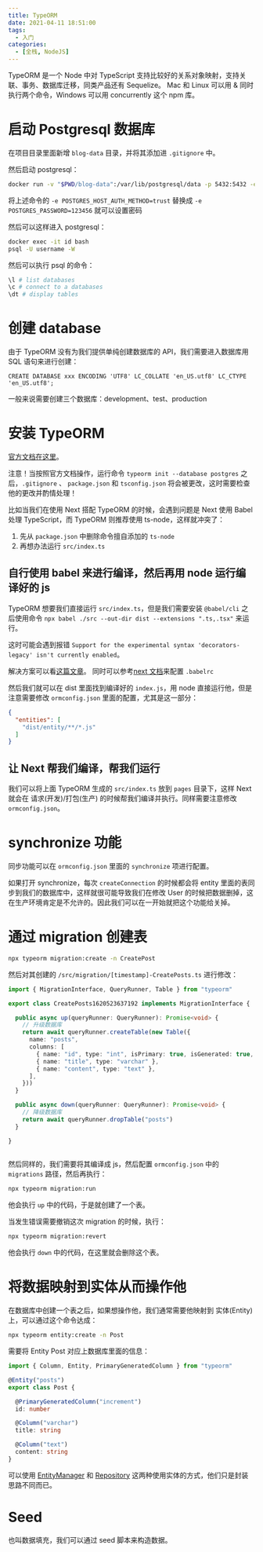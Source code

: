 ```yaml
---
title: TypeORM
date: 2021-04-11 18:51:00
tags:
  - 入门
categories:
  - [全栈, NodeJS]
---
```


TypeORM 是一个 Node 中对 TypeScript 支持比较好的关系对象映射，支持关联、事务、数据库迁移，同类产品还有 Sequelize。
Mac 和 Linux 可以用 & 同时执行两个命令，Windows 可以用 concurrently 这个 npm 库。

<!-- more -->

# 启动 Postgresql 数据库

在项目目录里面新增 `blog-data` 目录，并将其添加进 `.gitignore` 中。
 
然后启动 postgresql：

```bash
docker run -v "$PWD/blog-data":/var/lib/postgresql/data -p 5432:5432 -e POSTGRES_USER=blog -e POSTGRES_HOST_AUTH_METHOD=trust -d postgres
```

将上述命令的 `-e POSTGRES_HOST_AUTH_METHOD=trust` 替换成 `-e POSTGRES_PASSWORD=123456` 就可以设置密码

然后可以这样进入 postgresql：

```bash
docker exec -it id bash
psql -U username -W
```

然后可以执行 psql 的命令：

```bash
\l # list databases
\c # connect to a databases
\dt # display tables
```

# 创建 database

由于 TypeORM 没有为我们提供单纯创建数据库的 API，我们需要进入数据库用 SQL 语句来进行创建：

```postgresql
CREATE DATABASE xxx ENCODING 'UTF8' LC_COLLATE 'en_US.utf8' LC_CTYPE 'en_US.utf8';
```

一般来说需要创建三个数据库：development、test、production

# 安装 TypeORM

[官方文档在这里](https://typeorm.io/#/)。

注意！当按照官方文档操作，运行命令 `typeorm init --database postgres` 之后，`.gitignore` 、 `package.json` 和 `tsconfig.json` 将会被更改，这时需要检查他的更改并酌情处理！

比如当我们在使用 Next 搭配 TypeORM 的时候，会遇到问题是 Next 使用 Babel 处理 TypeScript，而 TypeORM 则推荐使用 ts-node，这样就冲突了：
1. 先从 `package.json` 中删除命令擅自添加的 `ts-node`
2. 再想办法运行 `src/index.ts`
   
## 自行使用 babel 来进行编译，然后再用 node 运行编译好的 js

TypeORM 想要我们直接运行 `src/index.ts`，但是我们需要安装 `@babel/cli` 之后使用命令 `npx babel ./src --out-dir dist --extensions ".ts,.tsx"` 来运行。

这时可能会遇到报错 `Support for the experimental syntax 'decorators-legacy' isn't currently enabled`。

解决方案可以看[这篇文章](https://stackoverflow.com/questions/52262084/syntax-error-support-for-the-experimental-syntax-decorators-legacy-isnt-cur)。
同时可以参考[next 文档](https://nextjs.org/docs/advanced-features/customizing-babel-config)来配置 `.babelrc`

然后我们就可以在 dist 里面找到编译好的 `index.js`，用 node 直接运行他，但是注意需要修改 `ormconfig.json` 里面的配置，尤其是这一部分：

```json
{
  "entities": [
    "dist/entity/**/*.js"
  ]
}
```

## 让 Next 帮我们编译，帮我们运行

我们可以将上面 TypeORM 生成的 `src/index.ts` 放到 `pages` 目录下，这样 Next 就会在 请求(开发)/打包(生产) 的时候帮我们编译并执行。同样需要注意修改 `ormconfig.json`。

# synchronize 功能

同步功能可以在 `ormconfig.json` 里面的 `synchronize` 项进行配置。

如果打开 synchronize，每次 `createConnection` 的时候都会将 entity 里面的表同步到我们的数据库中，这样就很可能导致我们在修改 User 的时候把数据删掉，这在生产环境肯定是不允许的。因此我们可以在一开始就把这个功能给关掉。

# 通过 migration 创建表

```bash
npx typeorm migration:create -n CreatePost
```

然后对其创建的 `/src/migration/[timestamp]-CreatePosts.ts` 进行修改：

```typescript
import { MigrationInterface, QueryRunner, Table } from "typeorm"

export class CreatePosts1620523637192 implements MigrationInterface {

  public async up(queryRunner: QueryRunner): Promise<void> {
    // 升级数据库
    return await queryRunner.createTable(new Table({
      name: "posts",
      columns: [
        { name: "id", type: "int", isPrimary: true, isGenerated: true, generationStrategy: "increment" },
        { name: "title", type: "varchar" },
        { name: "content", type: "text" },
      ],
    }))
  }

  public async down(queryRunner: QueryRunner): Promise<void> {
    // 降级数据库
    return await queryRunner.dropTable("posts")
  }

}
 
```

然后同样的，我们需要将其编译成 js，然后配置 `ormconfig.json` 中的 `migrations` 路径，然后再执行：

```bash
npx typeorm migration:run
```

他会执行 `up` 中的代码，于是就创建了一个表。

当发生错误需要撤销这次 migration 的时候，执行：

```bash
npx typeorm migration:revert
```

他会执行 `down` 中的代码，在这里就会删除这个表。

# 将数据映射到实体从而操作他

在数据库中创建一个表之后，如果想操作他，我们通常需要他映射到 实体(Entity) 上，可以通过这个命令达成：

```bash
npx typeorm entity:create -n Post
```

需要将 Entity Post 对应上数据库里面的信息：

```typescript
import { Column, Entity, PrimaryGeneratedColumn } from "typeorm"

@Entity("posts")
export class Post {

  @PrimaryGeneratedColumn("increment")
  id: number

  @Column("varchar")
  title: string

  @Column("text")
  content: string
}
```

可以使用 [EntityManager](https://typeorm.io/#/entity-manager-api) 和 [Repository](https://typeorm.io/#/repository-api) 这两种使用实体的方式，他们只是封装思路不同而已。

# Seed

也叫数据填充，我们可以通过 seed 脚本来构造数据。


